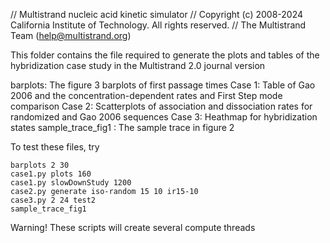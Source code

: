 // Multistrand nucleic acid kinetic simulator
// Copyright (c) 2008-2024 California Institute of Technology. All rights reserved.
// The Multistrand Team (help@multistrand.org)

This folder contains the file required to generate the plots and tables of the
hybridization case study in the Multistrand 2.0 journal version

barplots: The figure 3 barplots of first passage times
Case 1: Table of Gao 2006 and the concentration-dependent rates and First Step mode comparison
Case 2: Scatterplots of association and dissociation rates for randomized and Gao 2006 sequences
Case 3: Heathmap for hybridization states
sample_trace_fig1 : The sample trace in figure 2


To test these files, try 

    barplots 2 30
    case1.py plots 160
    case1.py slowDownStudy 1200
    case2.py generate iso-random 15 10 ir15-10
    case3.py 2 24 test2
    sample_trace_fig1

Warning! These scripts will create several compute threads
